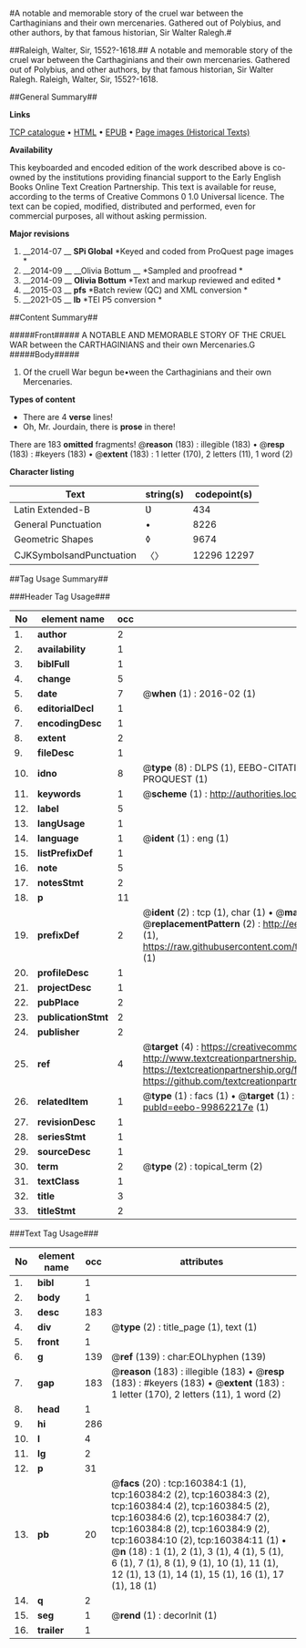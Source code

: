 #A notable and memorable story of the cruel war between the Carthaginians and their own mercenaries. Gathered out of Polybius, and other authors, by that famous historian, Sir Walter Ralegh.#

##Raleigh, Walter, Sir, 1552?-1618.##
A notable and memorable story of the cruel war between the Carthaginians and their own mercenaries. Gathered out of Polybius, and other authors, by that famous historian, Sir Walter Ralegh.
Raleigh, Walter, Sir, 1552?-1618.

##General Summary##

**Links**

[TCP catalogue](http://www.ota.ox.ac.uk/tcp/)  • 
[HTML](http://tei.it.ox.ac.uk/tcp/Texts-HTML/free/A91/A91917.html)  • 
[EPUB](http://tei.it.ox.ac.uk/tcp/Texts-EPUB/free/A91/A91917.epub) • 
[Page images (Historical Texts)](https://historicaltexts.jisc.ac.uk/eebo-99862217e)

**Availability**

This keyboarded and encoded edition of the work described above is co-owned by the
    institutions providing financial support to the Early English Books Online Text Creation
    Partnership. This text is available for reuse, according to the terms of  Creative Commons 0 1.0 Universal
    licence. The text can be copied, modified, distributed and performed, even for commercial
    purposes, all without asking permission.

**Major revisions**

1. __2014-07 __ __SPi Global__ *Keyed and coded from ProQuest page images *
1. __2014-09 __ __Olivia Bottum __ *Sampled and proofread *
1. __2014-09 __ __Olivia Bottum__ *Text and markup reviewed and edited *
1. __2015-03 __ __pfs__ *Batch review (QC) and XML conversion *
1. __2021-05 __ __lb__ *TEI P5 conversion *

##Content Summary##

#####Front#####
A NOTABLE AND MEMORABLE STORY OF THE CRUEL WAR between the CARTHAGINIANS and their own Mercenaries.G
#####Body#####

1. Of the cruell War begun be•ween the Carthaginians and their own Mercenaries.

**Types of content**

  * There are 4 **verse** lines!
  * Oh, Mr. Jourdain, there is **prose** in there!

There are 183 **omitted** fragments! 
 @__reason__ (183) : illegible (183)  •  @__resp__ (183) : #keyers (183)  •  @__extent__ (183) : 1 letter (170), 2 letters (11), 1 word (2)

**Character listing**


|Text|string(s)|codepoint(s)|
|---|---|---|
|Latin Extended-B|Ʋ|434|
|General Punctuation|•|8226|
|Geometric Shapes|◊|9674|
|CJKSymbolsandPunctuation|〈〉|12296 12297|

##Tag Usage Summary##

###Header Tag Usage###

|No|element name|occ|attributes|
|---|---|---|---|
|1.|__author__|2||
|2.|__availability__|1||
|3.|__biblFull__|1||
|4.|__change__|5||
|5.|__date__|7| @__when__ (1) : 2016-02 (1)|
|6.|__editorialDecl__|1||
|7.|__encodingDesc__|1||
|8.|__extent__|2||
|9.|__fileDesc__|1||
|10.|__idno__|8| @__type__ (8) : DLPS (1), EEBO-CITATION (1), VID (1), EEBO-PROQUEST (1), STC (3), PROQUEST (1)|
|11.|__keywords__|1| @__scheme__ (1) : http://authorities.loc.gov/ (1)|
|12.|__label__|5||
|13.|__langUsage__|1||
|14.|__language__|1| @__ident__ (1) : eng (1)|
|15.|__listPrefixDef__|1||
|16.|__note__|5||
|17.|__notesStmt__|2||
|18.|__p__|11||
|19.|__prefixDef__|2| @__ident__ (2) : tcp (1), char (1)  •  @__matchPattern__ (2) : ([0-9\-]+):([0-9IVX]+) (1), (.+) (1)  •  @__replacementPattern__ (2) : http://eebo.chadwyck.com/downloadtiff?vid=$1&page=$2 (1), https://raw.githubusercontent.com/textcreationpartnership/Texts/master/tcpchars.xml#$1 (1)|
|20.|__profileDesc__|1||
|21.|__projectDesc__|1||
|22.|__pubPlace__|2||
|23.|__publicationStmt__|2||
|24.|__publisher__|2||
|25.|__ref__|4| @__target__ (4) : https://creativecommons.org/publicdomain/zero/1.0/ (1), http://www.textcreationpartnership.org/docs/. (1), https://textcreationpartnership.org/faq/#faq05 (1), https://github.com/textcreationpartnership (1)|
|26.|__relatedItem__|1| @__type__ (1) : facs (1)  •  @__target__ (1) : https://data.historicaltexts.jisc.ac.uk/view?pubId=eebo-99862217e (1)|
|27.|__revisionDesc__|1||
|28.|__seriesStmt__|1||
|29.|__sourceDesc__|1||
|30.|__term__|2| @__type__ (2) : topical_term (2)|
|31.|__textClass__|1||
|32.|__title__|3||
|33.|__titleStmt__|2||


###Text Tag Usage###

|No|element name|occ|attributes|
|---|---|---|---|
|1.|__bibl__|1||
|2.|__body__|1||
|3.|__desc__|183||
|4.|__div__|2| @__type__ (2) : title_page (1), text (1)|
|5.|__front__|1||
|6.|__g__|139| @__ref__ (139) : char:EOLhyphen (139)|
|7.|__gap__|183| @__reason__ (183) : illegible (183)  •  @__resp__ (183) : #keyers (183)  •  @__extent__ (183) : 1 letter (170), 2 letters (11), 1 word (2)|
|8.|__head__|1||
|9.|__hi__|286||
|10.|__l__|4||
|11.|__lg__|2||
|12.|__p__|31||
|13.|__pb__|20| @__facs__ (20) : tcp:160384:1 (1), tcp:160384:2 (2), tcp:160384:3 (2), tcp:160384:4 (2), tcp:160384:5 (2), tcp:160384:6 (2), tcp:160384:7 (2), tcp:160384:8 (2), tcp:160384:9 (2), tcp:160384:10 (2), tcp:160384:11 (1)  •  @__n__ (18) : 1 (1), 2 (1), 3 (1), 4 (1), 5 (1), 6 (1), 7 (1), 8 (1), 9 (1), 10 (1), 11 (1), 12 (1), 13 (1), 14 (1), 15 (1), 16 (1), 17 (1), 18 (1)|
|14.|__q__|2||
|15.|__seg__|1| @__rend__ (1) : decorInit (1)|
|16.|__trailer__|1||
